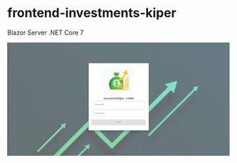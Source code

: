 # frontend-investments-kiper
Blazor Server .NET Core 7

![alt text](https://github.com/joramkimata/frontend-investments-kiper/blob/21128b003574c294c53cbf6180a347e5ac04c94d/login.png)

